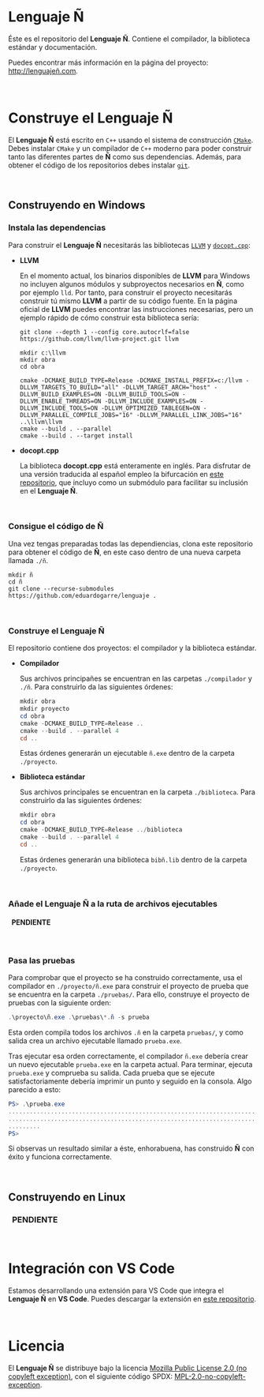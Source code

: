# **Lenguaje Ñ**

Éste es el repositorio del **Lenguaje Ñ**. Contiene el compilador, la biblioteca estándar y documentación.

Puedes encontrar más información en la página del proyecto: http://lenguajeñ.com.

&nbsp;

# Construye el Lenguaje Ñ

El **Lenguaje Ñ** está escrito en `C++` usando el sistema de construcción [`CMake`](https://cmake.org/). Debes instalar `CMake` y un compilador de `C++` moderno para poder construir tanto las diferentes partes de **Ñ** como sus dependencias. Además, para obtener el código de los repositorios debes instalar [`git`](https://git-scm.com/).

&nbsp;

## **Construyendo en Windows**

### **Instala las dependencias**

Para construir el **Lenguaje Ñ** necesitarás las bibliotecas [`LLVM`](https://llvm.org/) y [`docopt.cpp`](https://github.com/docopt/docopt.cpp):

- **LLVM**

    En el momento actual, los binarios disponibles de **LLVM** para Windows no incluyen algunos módulos y subproyectos necesarios en **Ñ**, como por ejemplo `lld`. Por tanto, para construir el proyecto necesitarás construir tú mismo **LLVM** a partir de su código fuente. En la página oficial de **LLVM** puedes encontrar las instrucciones necesarias, pero un ejemplo rápido de cómo construir esta biblioteca sería:

    ```powerhell
    git clone --depth 1 --config core.autocrlf=false https://github.com/llvm/llvm-project.git llvm

    mkdir c:\llvm
    mkdir obra
    cd obra

    cmake -DCMAKE_BUILD_TYPE=Release -DCMAKE_INSTALL_PREFIX=c:/llvm -DLLVM_TARGETS_TO_BUILD="all" -DLLVM_TARGET_ARCH="host" -DLLVM_BUILD_EXAMPLES=ON -DLLVM_BUILD_TOOLS=ON -DLLVM_ENABLE_THREADS=ON -DLLVM_INCLUDE_EXAMPLES=ON -DLLVM_INCLUDE_TOOLS=ON -DLLVM_OPTIMIZED_TABLEGEN=ON -DLLVM_PARALLEL_COMPILE_JOBS="16" -DLLVM_PARALLEL_LINK_JOBS="16" ..\llvm\llvm
    cmake --build . --parallel
    cmake --build . --target install
    ```

- **docopt.cpp**

    La biblioteca **docopt.cpp** está enteramente en inglés. Para disfrutar de una versión traducida al español empleo la bifurcación en [este repositorio](https://github.com/eduardogarre/docopt.cpp), que incluyo como un submódulo para facilitar su inclusión en el **Lenguaje Ñ**.

&nbsp;

### **Consigue el código de Ñ**

Una vez tengas preparadas todas las dependiencias, clona este repositorio para obtener el código de **Ñ**, en este caso dentro de una nueva carpeta llamada `./ñ`.

```powerhell
mkdir ñ
cd ñ
git clone --recurse-submodules https://github.com/eduardogarre/lenguaje .
```

&nbsp;

### **Construye el Lenguaje Ñ**

El repositorio contiene dos proyectos: el compilador y la biblioteca estándar.

- **Compilador**

    Sus archivos principañes se encuentran en las carpetas `./compilador` y `./ñ`. Para construirlo da las siguientes órdenes:

    ```powershell
    mkdir obra
    mkdir proyecto
    cd obra
    cmake -DCMAKE_BUILD_TYPE=Release ..
    cmake --build . --parallel 4
    cd ..
    ```

    Estas órdenes generarán un ejecutable `ñ.exe` dentro de la carpeta `./proyecto`.

- **Biblioteca estándar**

    Sus archivos principales se encuentran en la carpeta `./biblioteca`. Para construirlo da las siguientes órdenes:

    ```powershell
    mkdir obra
    cd obra
    cmake -DCMAKE_BUILD_TYPE=Release ../biblioteca
    cmake --build . --parallel 4
    cd ..
    ```

    Estas órdenes generarán una biblioteca `bibñ.lib` dentro de la carpeta `./proyecto`.

&nbsp;

### **Añade el Lenguaje Ñ a la ruta de archivos ejecutables**

#### &nbsp;&nbsp;PENDIENTE

&nbsp;

### **Pasa las pruebas**

Para comprobar que el proyecto se ha construido correctamente, usa el compilador en `./proyecto/ñ.exe` para construir el proyecto de prueba que se encuentra en la carpeta `./pruebas/`. Para ello, construye el proyecto de pruebas con la siguiente orden:

```powershell
.\proyecto\ñ.exe .\pruebas\*.ñ -s prueba
```

Esta orden compila todos los archivos `.ñ` en la carpeta `pruebas/`, y como salida crea un archivo ejecutable llamado `prueba.exe`.

Tras ejecutar esa orden correctamente, el compilador `ñ.exe` debería crear un nuevo ejecutable `prueba.exe` en la carpeta actual. Para terminar, ejecuta `prueba.exe` y comprueba su salida. Cada prueba que se ejecute satisfactoriamente debería imprimir un punto y seguido en la consola. Algo parecido a esto:

```powershell
PS> .\prueba.exe
.............................................................................................
.............................................................................................
.........
PS> 
```

Si observas un resultado similar a éste, enhorabuena, has construido **Ñ** con éxito y funciona correctamente.

&nbsp;

## **Construyendo en Linux**

### &nbsp;&nbsp;PENDIENTE

&nbsp;

# Integración con VS Code

Estamos desarrollando una extensión para VS Code que integra el **Lenguaje Ñ** en **VS Code**. Puedes descargar la extensión en [este repositorio](https://github.com/eduardogarre/lenguaje_sintaxis_vscode).

&nbsp;

# Licencia

El **Lenguaje Ñ** se distribuye bajo la licencia [Mozilla Public License 2.0 (no copyleft exception)](https://www.mozilla.org/en-US/MPL/2.0/), con el siguiente código SPDX: [MPL-2.0-no-copyleft-exception](https://spdx.org/licenses/MPL-2.0-no-copyleft-exception.html).
